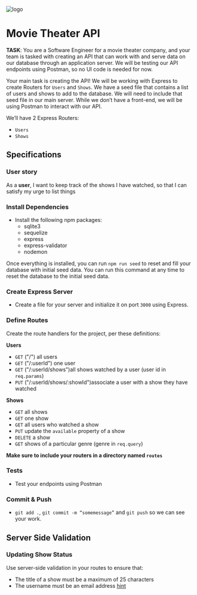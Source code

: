 ![logo](https://user-images.githubusercontent.com/44912347/202296600-c5f247d6-9616-49db-88f0-38433429d781.jpg)

# Movie Theater API

**TASK**: You are a Software Engineer for a movie theater company, and your team
is tasked with creating an API that can work with and serve data on our database
through an application server. We will be testing our API endpoints using
Postman, so no UI code is needed for now.

Your main task is creating the API! We will be working with Express to create
Routers for `Users` and `Shows`. We have a seed file that contains a list of
users and shows to add to the database. We will need to include that seed file
in our main server. While we don’t have a front-end, we will be using Postman to
interact with our API.

We’ll have 2 Express Routers:

- `Users`
- `Shows`

## Specifications

### User story

As a **user**, I want to keep track of the shows I have watched, so that I can
satisfy my urge to list things

### Install Dependencies

- Install the following npm packages:
  - sqlite3
  - sequelize
  - express
  - express-validator
  - nodemon

Once everything is installed, you can run `npm run seed` to reset and fill your
database with initial seed data. You can run this command at any time to reset
the database to the initial seed data.

### Create Express Server

- Create a file for your server and initialize it on port `3000` using Express.

### Define Routes

Create the route handlers for the project, per these definitions:

**Users**

- `GET` ("/") all users
- `GET` ("/:userId") one user
- `GET` ("/:userId/shows")all shows watched by a user (user id in `req.params`)
- `PUT` ("/:userId/shows/:showId")associate a user with a show they have watched

**Shows**

- `GET` all shows
- `GET` one show
- `GET` all users who watched a show
- `PUT` update the `available` property of a show
- `DELETE` a show
- `GET` shows of a particular genre (genre in `req.query`)

**Make sure to include your routers in a directory named `routes`**

### Tests

- Test your endpoints using Postman

### Commit & Push

- `git add .`, `git commit -m “somemessage”` and `git push` so we can see your
  work.

## Server Side Validation

### Updating Show Status

Use server-side validation in your routes to ensure that:

- The title of a show must be a maximum of 25 characters
- The username must be an email address
  [hint](https://express-validator.github.io/docs/api/validation-chain/#isemail)
